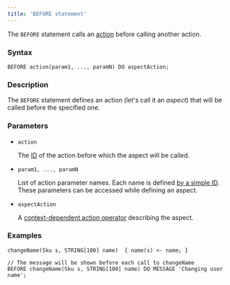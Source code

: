 ```yaml
---
title: 'BEFORE statement'
---
```


The `BEFORE` statement calls an [action](Actions.md) before calling another action. 

### Syntax

```
BEFORE action(param1, ..., paramN) DO aspectAction;
```

### Description

The `BEFORE` statement defines an action (let's call it an *aspect*) that will be called before the specified one.

### Parameters

- `action`

    The [ID](IDs.md#propertyid) of the action before which the aspect will be called.

- `param1, ..., paramN`

    List of action parameter names. Each name is defined [by a simple ID](IDs.md#id). These parameters can be accessed while defining an aspect.

- `aspectAction`

    A [context-dependent action operator](Action_operators.md#contextdependent) describing the aspect.

### Examples

```lsf
changeName(Sku s, STRING[100] name)  { name(s) <- name; }

// The message will be shown before each call to changeName
BEFORE changeName(Sku s, STRING[100] name) DO MESSAGE 'Changing user name'; 
```
